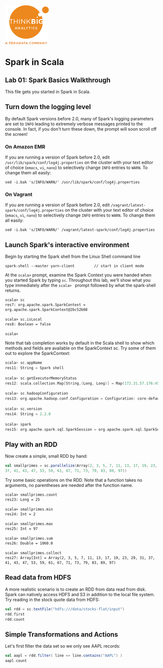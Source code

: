 ![](../../images/ThinkBig_logo_ORANGE-RGB_tiny.png)
# Spark in Scala
## Lab 01: Spark Basics Walkthrough


This file gets you started in Spark in Scala.

## Turn down the logging level

By default Spark versions before 2.0, many of Spark's logging parameters are set to `INFO` leading to extremely verbose messages printed to the console. In fact, if you don't turn these down, the prompt will soon scroll off the screen!


### On Amazon EMR
If you are running a version of Spark before 2.0, edit `/usr/lib/spark/conf/log4j.properties` on the cluster with your text editor of choice (`emacs`, `vi`, `nano`) to selectively change `INFO` entries to `WARN`. To change them all easily:

    sed -i.bak 's/INFO/WARN/' /usr/lib/spark/conf/log4j.properties

### On Vagrant
If you are running a version of Spark before 2.0, edit `/vagrant/latest-spark/conf/log4j.properties` on the cluster with your text editor of choice (`emacs`, `vi`, `nano`) to selectively change `INFO` entries to `WARN`. To change them all easily:

    sed -i.bak 's/INFO/WARN/' /vagrant/latest-spark/conf/log4j.properties


## Launch Spark's interactive environment
Begin by starting the Spark shell from the Linux Shell command line

```
spark-shell --master yarn-client	     // start in client mode
```

At the `scala>` prompt, examine the Spark Context you were handed when you started Spark by typing `sc`. Throughout this lab, we'll show what you type immediately after the `scala> ` prompt followed by what the spark-shell returns.

```
scala> sc
res7: org.apache.spark.SparkContext = org.apache.spark.SparkContext@2bc52b08

scala> sc.isLocal
res8: Boolean = false

scala> 
```

Note that tab completion works by default in the Scala shell to show which methods and fields are available on the SparkContext sc.
Try some of them out to explore the SparkContext:

```scala
scala> sc.appName
res11: String = Spark shell

scala> sc.getExecutorMemoryStatus
res12: scala.collection.Map[String,(Long, Long)] = Map(172.31.57.176:45326 -> (434582323,434582323))

scala> sc.hadoopConfiguration
res13: org.apache.hadoop.conf.Configuration = Configuration: core-default.xml, core-site.xml, mapred-default.xml, mapred-site.xml, yarn-default.xml, yarn-site.xml, hdfs-default.xml, hdfs-site.xml, file:/etc/spark/conf.dist/hive-site.xml

scala> sc.version
res14: String = 2.2.0

scala> spark
res15: org.apache.spark.sql.SparkSession = org.apache.spark.sql.SparkSession@50aa482f
```

## Play with an RDD
Now create a simple, small RDD by hand:

```scala
val smallprimes = sc.parallelize(Array(2, 3, 5, 7, 11, 13, 17, 19, 23, 29, 31, 
37, 41, 43, 47, 53, 59, 61, 67, 71, 73, 79, 83, 89, 97))
```

Try some basic operations on the RDD. Note that a function takes no arguments, no parentheses are needed after the function name.

```
scala> smallprimes.count
res23: Long = 25                                                                

scala> smallprimes.min
res24: Int = 2

scala> smallprimes.max
res25: Int = 97

scala> smallprimes.sum
res26: Double = 1060.0

scala> smallprimes.collect
res27: Array[Int] = Array(2, 3, 5, 7, 11, 13, 17, 19, 23, 29, 31, 37, 41, 43, 47, 53, 59, 61, 67, 71, 73, 79, 83, 89, 97)
```

## Read data from HDFS
A more realistic scenario is to create an RDD from data read from disk. Spark can natively access HDFS and S3 in addition to the local file system.
Try reading in the stock quote data from HDFS:

```scala
val rdd = sc.textFile("hdfs:///data/stocks-flat/input")
rdd.first
rdd.count
```

## Simple Transformations and Actions
Let's first filter the data set so we only see AAPL records:

```scala
val aapl = rdd.filter( line => line.contains("AAPL") )
aapl.count
```

